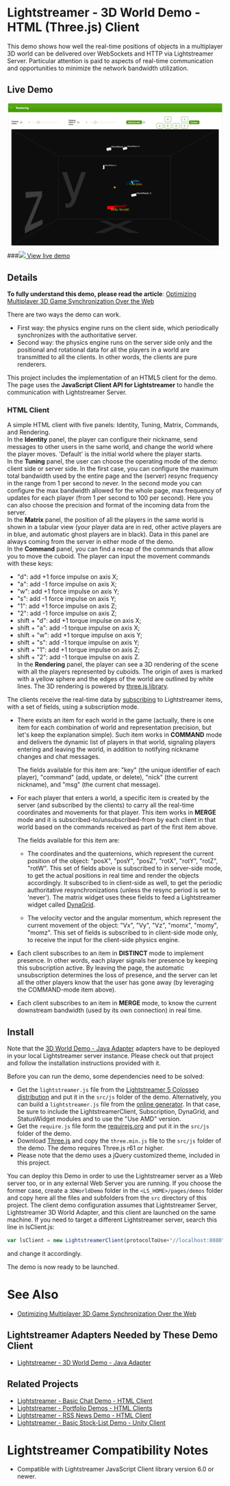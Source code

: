 # Lightstreamer - 3D World Demo - HTML (Three.js) Client #

<!-- START DESCRIPTION lightstreamer-example-3dworld-client-javascript -->

This demo shows how well the real-time positions of objects in a multiplayer 3D world can be delivered over WebSockets and HTTP via Lightstreamer Server. Particular attention is paid to aspects of real-time communication and opportunities to minimize the network bandwidth utilization.

## Live Demo

[![screenshot](screen_shot_rendering.png)](http://demos.lightstreamer.com/3DWorldDemo)
###[![](http://demos.lightstreamer.com/site/img/play.png) View live demo](http://demos.lightstreamer.com/3DWorldDemo)

## Details

__To fully understand this demo, please read the article__: [Optimizing Multiplayer 3D Game Synchronization Over the Web](http://blog.lightstreamer.com/2013/10/optimizing-multiplayer-3d-game.html)

There are two ways the demo can work.
- First way: the physics engine runs on the client side, which periodically synchronizes with the authoritative server. 
- Second way: the physics engine runs on the server side only and the positional and rotational data for all the players in a world are transmitted to all the clients. In other words, the clients are pure renderers.

This project includes the implementation of an HTML5 client for the demo. The page uses the <b>JavaScript Client API for Lightstreamer</b> to handle the communication with Lightstreamer Server.

### HTML Client

A simple HTML client with five panels: Identity, Tuning, Matrix, Commands, and Rendering.<br>
In the <b>Identity</b> panel, the player can configure their nickname, send messages to other users in the same world, and change the world where the player moves. 'Default' is the initial world where the player starts.<br>
In the <b>Tuning</b> panel, the user can choose the operating mode of the demo: client side or server side. In the first case, you can configure the maximum total bandwidth used by the entire page and the (server) resync frequency in the range from 1 per second to never. In the second mode you can configure the max bandwidth allowed for the whole page, max frequency of updates for each player (from 1 per second to 100 per second). Here you can also choose the precision and format of the incoming data from the server.<br>
In the <b>Matrix</b> panel, the position of all the players in the same world is shown in a tabular view (your player data are in red, other active players are 
in blue, and automatic ghost players are in black). Data in this panel are always coming from the server in either mode of the demo.<br>
In the <b>Command</b> panel, you can find a recap of the commands that allow you to move the cuboid. The player can input the movement commands with these keys:
- "d": add +1 force impulse on axis X; 
- "a": add -1 force impulse on axis X; 
- "w": add +1 force impulse on axis Y; 
- "s": add -1 force impulse on axis Y; 
- "1": add +1 force impulse on axis Z; 
- "2": add -1 force impulse on axis Z;
- shift + "d": add +1 torque impulse on axis X;
- shift + "a": add -1 torque impulse on axis X;
- shift + "w": add +1 torque impulse on axis Y;
- shift + "s": add -1 torque impulse on axis Y;
- shift + "1": add +1 torque impulse on axis Z;
- shift + "2": add -1 torque impulse on axis Z.
<br>In the <b>Rendering</b> panel, the player can see a 3D rendering of the scene with all the players represented by cuboids. The origin of axes is marked with a yellow sphere and the edges of the world are outlined by white lines.
The 3D rendering is powered by [three.js library](http://mrdoob.github.com/three.js/).

The clients receive the real-time data by [subscribing](http://www.lightstreamer.com/docs/client_javascript_uni_api/Subscription.html) to Lightstreamer items, with a set of fields, using a subscription mode.

* There exists an item for each world in the game (actually, there is one item for each combination of world and representation precision, but let's keep the explanation simple). Such item works in <b>COMMAND</b> mode and delivers the dynamic list of players in that world, signaling players entering and leaving the world, in addition to notifying nickname changes and chat messages.

    The fields available for this item are: "key" (the unique identifier of each player), "command" (add, update, or delete), "nick" (the current nickname), and "msg" (the current chat message).
     
* For each player that enters a world, a specific item is created by the server (and subscribed by the clients) to carry all the real-time coordinates and movements for that player. This item works in <b>MERGE</b> mode and it is subscribed-to/unsubscribed-from by each client in that world based on the commands received as part of the first item above.

    The fields available for this item are:

    - The coordinates and the quaternions, which represent the current position of the object: "posX", "posY", "posZ", "rotX", "rotY", "rotZ", "rotW". 
    This set of fields above is subscribed to in server-side mode, to get the actual positions in real time and render the objects accordingly. It subscribed to in client-side as well, to get the periodic authoritative resynchronizations (unless the resync period is set to 'never').
    The matrix widget uses these fields to feed a Lightstreamer widget called [DynaGrid](http://www.lightstreamer.com/docs/client_javascript_uni_api/DynaGrid.html).

    - The velocity vector and the angular momentum, which represent the current movement of the object: "Vx", "Vy", "Vz", "momx", "momy", "momz". 
    This set of fields is subscribed to in client-side mode only, to receive the input for the client-side physics engine.
     
* Each client subscribes to an item in <b>DISTINCT</b> mode to implement presence. In other words, each player signals her presence by keeping this subscription active. By leaving the page, the automatic unsubscription determines the loss of presence, and the server can let all the other players know that the user has gone away (by leveraging the COMMAND-mode item above).
     
* Each client subscribes to an item in <b>MERGE</b> mode, to know the current downstream bandwidth (used by its own connection) in real time.

<!-- END DESCRIPTION lightstreamer-example-3dworld-client-javascript -->

## Install

Note that the [3D World Demo - Java Adapter](https://github.com/Weswit/Lightstreamer-example-3DWorld-adapter-java) adapters have to be deployed in your local Lightstreamer server instance. Please check out that project and follow the installation instructions provided with it.

Before you can run the demo, some dependencies need to be solved:

-  Get the `lightstreamer.js` file from the [Lightstreamer 5 Colosseo distribution](http://www.lightstreamer.com/download) 
   and put it in the `src/js` folder of the demo. Alternatively, you can build a `lightstreamer.js` file from the 
   [online generator](http://www.lightstreamer.com/distros/Lightstreamer_Allegro-Presto-Vivace_5_1_1_Colosseo_20130305/Lightstreamer/DOCS-SDKs/sdk_client_javascript/tools/generator.html).
   In that case, be sure to include the LightstreamerClient, Subscription, DynaGrid, and StatusWidget modules and to use the "Use AMD" version.
-  Get the `require.js` file form the [requirejs.org](http://requirejs.org/docs/download.html) and put it in the `src/js` folder of the demo.
-  Download [Three.js](http://github.com/mrdoob/three.js/zipball/master) and copy the `three.min.js` file to the `src/js` folder of the demo. The demo requires Three.js r61 or higher.
-  Please note that the demo uses a jQuery customized theme, included in this project.

You can deploy this Demo in order to use the Lightstreamer server as a Web server too, or in any external Web Server you are running. 
If you choose the former case, create a `3DWorldDemo` folder in the `<LS_HOME>/pages/demos` folder and copy here all the files and subfolders from the `src` directory of this project. The client demo configuration assumes that Lightstreamer Server, Lightstreamer 3D World Adapter, and this client are launched on the same machine.
If you need to target a different Lightstreamer server, search this line in lsClient.js:
```js
var lsClient = new LightstreamerClient(protocolToUse+"//localhost:8080","DEMOMOVE3D");
```
and change it accordingly. 

The demo is now ready to be launched. 

# See Also #

* [Optimizing Multiplayer 3D Game Synchronization Over the Web](http://blog.lightstreamer.com/2013/10/optimizing-multiplayer-3d-game.html)

## Lightstreamer Adapters Needed by These Demo Client ##
<!-- START RELATED_ENTRIES -->

* [Lightstreamer - 3D World Demo - Java Adapter](https://github.com/Weswit/Lightstreamer-example-3DWorld-adapter-java)

<!-- END RELATED_ENTRIES -->

## Related Projects ##

* [Lightstreamer - Basic Chat Demo - HTML Client](https://github.com/Weswit/Lightstreamer-example-Chat-client-javascript)
* [Lightstreamer - Portfolio Demos - HTML Clients](https://github.com/Weswit/Lightstreamer-example-Portfolio-client-javascript)
* [Lightstreamer - RSS News Demo - HTML Client](https://github.com/Weswit/Lightstreamer-example-RSS-client-javascript)
* [Lightstreamer - Basic Stock-List Demo - Unity Client](https://github.com/Weswit/Lightstreamer-example-StockList-client-unity)

# Lightstreamer Compatibility Notes #

- Compatible with Lightstreamer JavaScript Client library version 6.0 or newer.
